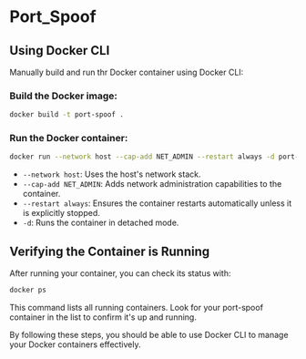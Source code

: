 # Port_Spoof

## Using Docker CLI
Manually build and run thr Docker container using Docker CLI:

### Build the Docker image:

```bash
docker build -t port-spoof .
```
### Run the Docker container:

```bash
docker run --network host --cap-add NET_ADMIN --restart always -d port-spoof
```
* `--network host`: Uses the host's network stack.
* `--cap-add NET_ADMIN`: Adds network administration capabilities to the container.
* `--restart always`: Ensures the container restarts automatically unless it is explicitly stopped.
* `-d`: Runs the container in detached mode.

## Verifying the Container is Running
After running your container, you can check its status with:

``` bash
docker ps
```
This command lists all running containers. Look for your port-spoof container in the list to confirm it's up and running.

By following these steps, you should be able to use Docker CLI to manage your Docker containers effectively.
